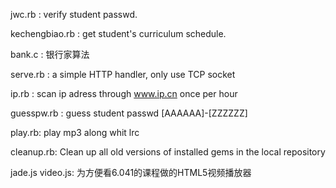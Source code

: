 jwc.rb :  verify student passwd.

kechengbiao.rb :  get student's curriculum schedule.

bank.c : 银行家算法

serve.rb : a simple HTTP handler, only use TCP socket

ip.rb : scan ip adress through www.ip.cn once per hour

guesspw.rb : guess student passwd [AAAAAA]-[ZZZZZZ]

play.rb: play mp3 along whit lrc

cleanup.rb: Clean up all old versions of installed gems in the local repository

jade.js video.js: 为方便看6.041的课程做的HTML5视频播放器